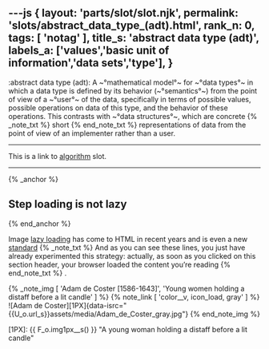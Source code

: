 ---js
{
  layout: 'parts/slot/slot.njk',
  permalink: 'slots/abstract_data_type_(adt).html',
  rank_n: 0,
  tags: [ 'notag' ],
  title_s: 'abstract data type (adt)',
  labels_a: ['values','basic unit of information','data sets','type'],
}
---
:abstract data type (adt):
A ~°mathematical model°~ for ~°data types°~ in which a data type is defined by its behavior (~°semantics°~) from the point of view of a ~°user°~ of the data, specifically in terms of possible values, possible operations on data of this type, and the behavior of these operations. This contrasts with ~°data structures°~, which are concrete
{% _note_txt %}
short
{% end_note_txt %}
representations of data from the point of view of an implementer rather than a user.

<hr>

This is a link to [algorithm] slot.

<hr>

{% _anchor %}
## Step loading is not lazy
{% end_anchor %}


Image [lazy loading](https://addyosmani.com/blog/lazy-loading/) has come to HTML in recent years and is even a new [standard](https://css-tricks.com/native-lazy-loading/)
{% _note_txt %}
And as you can see these lines, you just have already experimented this strategy:
actually, as soon as you clicked on this section header, your browser loaded the content you’re reading
{% end_note_txt %}
.

{% _note_img [ 'Adam de Coster [1586-1643]', 'Young women holding a distaff before a lit candle' ] %}
{% note_link [ 'color__v, icon_load, gray' ] %}
![Adam de Coster][1PX]{data-isrc="{{U_o.url_s}}assets/media/Adam_de_Coster_gray.jpg"}
{% end_note_img %}


[comment]: # (======== Links ========)

[algorithm]: {{U_o.url_s}}{{C_o.URL_S_s}}{{C_o.SLOTS_s}}/algorithm.html
[1PX]: {{ F_o.img1px__s() }} "A young woman holding a distaff before a lit candle"
